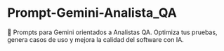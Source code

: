 # Prompt-Gemini-Analista_QA
🚀 Prompts para Gemini orientados a Analistas QA. Optimiza tus pruebas, genera casos de uso y mejora la calidad del software con IA.

